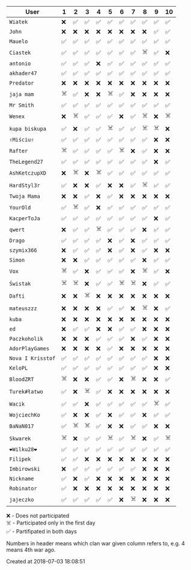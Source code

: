 |        User         | 1  | 2  | 3  | 4  | 5  | 6  | 7  | 8  | 9  | 10 |
|---------------------|----|----|----|----|----|----|----|----|----|----|
|     ``Wiatek``      | ❌ | ✅ | ✅ | ✅ | ✅ | ✅ | ✅ | ✅ | ✅ | ✅ |
|      ``John``       | ❌ | ❌ | ❌ | ❌ | ❌ | ❌ | ❌ | ❌ | ✅ | ✅ |
|     ``Mauelo``      | ✅ | ✅ | ✅ | ✅ | ✅ | ✅ | ✅ | ✅ | ✅ | ✅ |
|     ``Ciastek``     | ✅ | ✅ | ✅ | ✅ | ✅ | ✅ | ✅ | ☠️  | ✅ | ❌ |
|     ``antonio``     | ✅ | ✅ | ✅ | ❌ | ✅ | ✅ | ✅ | ✅ | ✅ | ✅ |
|    ``akhader47``    | ✅ | ✅ | ✅ | ✅ | ✅ | ✅ | ✅ | ✅ | ✅ | ✅ |
|    ``Predator``     | ❌ | ❌ | ❌ | ❌ | ❌ | ❌ | ❌ | ❌ | ❌ | ❌ |
|    ``jaja mam``     | ☠️  | ✅ | ❌ | ❌ | ☠️  | ✅ | ❌ | ❌ | ❌ | ❌ |
|    ``Mr Smith``     | ✅ | ✅ | ✅ | ✅ | ✅ | ✅ | ✅ | ✅ | ✅ | ✅ |
|      ``Wenex``      | ❌ | ☠️  | ✅ | ✅ | ✅ | ❌ | ✅ | ☠️  | ❌ | ☠️  |
|  ``kupa biskupa``   | ✅ | ❌ | ✅ | ✅ | ☠️  | ✅ | ✅ | ☠️  | ☠️  | ❌ |
|    ``✌Miściu✌``     | ✅ | ✅ | ✅ | ✅ | ✅ | ✅ | ✅ | ✅ | ❌ | ❌ |
|     ``Rafter``      | ☠️  | ✅ | ✅ | ✅ | ✅ | ☠️  | ❌ | ✅ | ❌ | ❌ |
|   ``TheLegend27``   | ✅ | ✅ | ✅ | ✅ | ✅ | ✅ | ✅ | ✅ | ❌ | ✅ |
|  ``AshKetczupXD``   | ❌ | ☠️  | ❌ | ☠️  | ✅ | ✅ | ✅ | ✅ | ✅ | ✅ |
|   ``HardStyl3r``    | ✅ | ❌ | ❌ | ✅ | ❌ | ❌ | ✅ | ☠️  | ✅ | ✅ |
|   ``Twoja Mama``    | ❌ | ❌ | ✅ | ❌ | ✅ | ❌ | ❌ | ❌ | ❌ | ❌ |
|     ``YourOld``     | ✅ | ☠️  | ✅ | ❌ | ✅ | ✅ | ✅ | ✅ | ✅ | ✅ |
|   ``KacperToJa``    | ✅ | ✅ | ✅ | ✅ | ✅ | ✅ | ✅ | ✅ | ❌ | ✅ |
|      ``qwert``      | ❌ | ✅ | ✅ | ☠️  | ✅ | ✅ | ✅ | ❌ | ✅ | ✅ |
|      ``Drago``      | ✅ | ✅ | ✅ | ✅ | ❌ | ✅ | ❌ | ✅ | ✅ | ✅ |
|    ``szymix366``    | ❌ | ✅ | ✅ | ✅ | ❌ | ✅ | ❌ | ✅ | ❌ | ❌ |
|      ``Simon``      | ❌ | ❌ | ✅ | ✅ | ✅ | ✅ | ✅ | ❌ | ✅ | ✅ |
|       ``Vox``       | ☠️  | ✅ | ❌ | ✅ | ✅ | ✅ | ❌ | ☠️  | ✅ | ❌ |
|     ``Świstak``     | ☠️  | ☠️  | ❌ | ✅ | ✅ | ☠️  | ☠️  | ❌ | ✅ | ✅ |
|      ``Dafti``      | ❌ | ❌ | ☠️  | ❌ | ❌ | ❌ | ❌ | ❌ | ❌ | ❌ |
|    ``mateuszzz``    | ❌ | ❌ | ❌ | ❌ | ✅ | ✅ | ❌ | ☠️  | ❌ | ✅ |
|      ``kuba``       | ❌ | ❌ | ❌ | ❌ | ❌ | ❌ | ❌ | ❌ | ❌ | ❌ |
|       ``ed``        | ❌ | ✅ | ✅ | ❌ | ❌ | ✅ | ✅ | ❌ | ❌ | ❌ |
|   ``Paczkoholik``   | ❌ | ❌ | ❌ | ✅ | ✅ | ✅ | ❌ | ✅ | ❌ | ❌ |
|  ``AdorPlayGames``  | ❌ | ❌ | ❌ | ❌ | ✅ | ❌ | ❌ | ❌ | ❌ | ❌ |
| ``Nova I Krisstof`` | ✅ | ✅ | ✅ | ✅ | ✅ | ✅ | ✅ | ✅ | ❌ | ❌ |
|     ``KeloPL``      | ✅ | ✅ | ✅ | ✅ | ✅ | ✅ | ✅ | ✅ | ❌ | ❌ |
|    ``BloodZRT``     | ☠️  | ❌ | ❌ | ✅ | ✅ | ❌ | ☠️  | ❌ | ❌ | ✅ |
|   ``Turek#łatwo``   | ✅ | ❌ | ☠️  | ✅ | ❌ | ❌ | ❌ | ❌ | ❌ | ❌ |
|      ``Wacik``      | ✅ | ✅ | ❌ | ✅ | ✅ | ✅ | ✅ | ✅ | ☠️  | ✅ |
|   ``WojciechKo``    | ✅ | ❌ | ❌ | ✅ | ❌ | ✅ | ✅ | ❌ | ✅ | ✅ |
|    ``BaNaN017``     | ✅ | ☠️  | ☠️  | ✅ | ❌ | ❌ | ✅ | ✅ | ❌ | ❌ |
|     ``Skwarek``     | ☠️  | ❌ | ✅ | ✅ | ☠️  | ✅ | ☠️  | ❌ | ✅ | ☠️  |
|    ``❤Wilku28❤``    | ✅ | ✅ | ✅ | ✅ | ✅ | ✅ | ✅ | ✅ | ✅ | ✅ |
|     ``Filipek``     | ✅ | ✅ | ❌ | ❌ | ❌ | ❌ | ❌ | ❌ | ❌ | ❌ |
|   ``Imbirowski``    | ❌ | ✅ | ✅ | ✅ | ✅ | ✅ | ✅ | ❌ | ❌ | ❌ |
|    ``Nickname``     | ✅ | ❌ | ✅ | ❌ | ❌ | ❌ | ❌ | ❌ | ❌ | ❌ |
|    ``Robinator``    | ✅ | ❌ | ❌ | ❌ | ❌ | ❌ | ❌ | ❌ | ❌ | ❌ |
|    ``jajeczko``     | ✅ | ✅ | ✅ | ✅ | ✅ | ❌ | ☠️  | ❌ | ❌ | ❌ |

❌ - Does not participated  
☠️  - Participated only in the first day  
✅ - Partifipated in both days  

Numbers in header means which clan war given column refers to, e.g. 4 means 4th war ago.

Created at 2018-07-03 18:08:51
